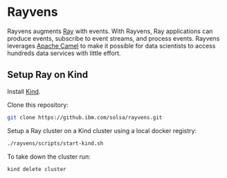 # Rayvens

Rayvens augments [Ray](https://ray.io) with events. With Rayvens, Ray
applications can produce events, subscribe to event streams, and process events.
Rayvens leverages [Apache Camel](https://camel.apache.org) to make it possible
for data scientists to access hundreds data services with little effort.

## Setup Ray on Kind

Install [Kind](https://kind.sigs.k8s.io/docs/user/quick-start).

Clone this repository:
```sh
git clone https://github.ibm.com/solsa/rayvens.git
```

Setup a Ray cluster on a Kind cluster using a local docker registry:
```sh
./rayvens/scripts/start-kind.sh
```

To take down the cluster run:
```sh
kind delete cluster
```
